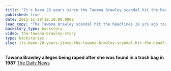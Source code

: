 ```yaml
---
title: "It's been 28 years since the Tawana Brawley scandal hit the headlines"
published: true
date: 2015-11-28T18:19:00.000Z
lead_copy: "The Tawana Brawley scandal hit the headlines 28 yrs ago today. Looking back on his role in the controversy, what does Reverend Al Sharpton think? "
backstory_type: backstory
video: the-tawana-brawley-story
type: backstories
slug: its-been-28-years-since-the-tawana-brawley-scandal-hit-the-headlines
---
```


**Tawana Brawley alleges being raped after she was found in a trash bag in 1987**
[The Daily News](http://www.nydailynews.com/news/crime/tawana-brawley-rape-allegations-sparks-racial-strife-1987-article-1.2445708)

